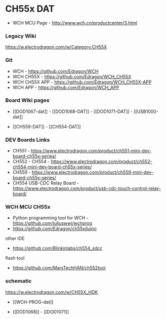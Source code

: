 
# CH55x DAT 

* WCH MCU Page - http://www.wch.cn/productcenter/3.html





### Legacy Wiki 
https://w.electrodragon.com/w/Category:CH55X



### Git
* WCH - https://github.com/Edragon/WCH
* WCH CH55X - https://github.com/Edragon/WCH_CH55X
* WCH CH55X APP - https://github.com/Edragon/WCH_CH55X-APP
* WCH APP - https://github.com/Edragon/WCH_APP


### Board Wiki pages 


- [[DOD1067-dat]] - [[DOD1068-DAT]] - [[DOD1071-DAT]] - [[USB1000-dat]]

- [[CH559-DAT]] - [[CH554-DAT]] 


### DEV Boards Links 
- CH551 - https://www.electrodragon.com/product/ch551-mini-dev-board-ch55x-series/
- CH552 - CH554 - https://www.electrodragon.com/product/ch552-ch554-mini-dev-board-ch55x-series/
- CH559 - https://www.electrodragon.com/product/ch559-mini-dev-board-ch55x-series/
- CH554 USB-CDC Relay Board - https://www.electrodragon.com/product/usb-cdc-touch-control-relay-board/


### WCH MCU CH55x 

- Python programming tool for WCH - https://github.com/juliuswwj/wchprog
- https://github.com/Edragon/ch55xduino

other IDE
- https://github.com/Blinkinlabs/ch554_sdcc

flash tool 
- https://github.com/MarsTechHAN/ch552tool



### schematic 

https://w.electrodragon.com/w/CH55X_HDK


- [[WCH-PROG-dat]]

- [[DOD1068]] - [[DOD1071]]